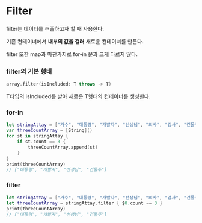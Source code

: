 # Filter

filter는 데이터를 추출하고자 할 때 사용한다.

기존 컨테이너에서 **내부의 값을 걸러** 새로운 컨테이너를 만든다.

filter 또한 map과 마찬가지로 for-in 문과 크게 다르지 않다.

### filter의 기본 형태

```swift
array.filter(isIncluded: T throws -> T)
```

T타입의 isIncluded를 받아 새로운 T형태의 컨테이너를 생성한다.

### for-in

```swift
let stringAttay = ["가수", "대통령", "개발자", "선생님", "의사", "검사", "건물주"]
var threeCountArray = [String]()
for st in stringAttay {
    if st.count == 3 {
        threeCountArray.append(st)
    }
}
print(threeCountArray)
// ["대통령", "개발자", "선생님", "건물주"]
```

### filter

```swift
let stringAttay = ["가수", "대통령", "개발자", "선생님", "의사", "검사", "건물주"]
let threeCountArray = stringAttay.filter { $0.count == 3 }
print(threeCountArray)
// ["대통령", "개발자", "선생님", "건물주"]
```
